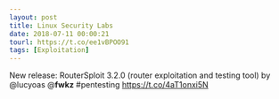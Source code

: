 ```yaml
---
layout: post
title: Linux Security Labs
date: 2018-07-11 00:00:21
tourl: https://t.co/ee1vBPOO91
tags: [Exploitation]
---
```

New release: RouterSploit 3.2.0 (router exploitation and testing tool) by @lucyoas @__fwkz__ #pentesting https://t.co/4aT1onxi5N